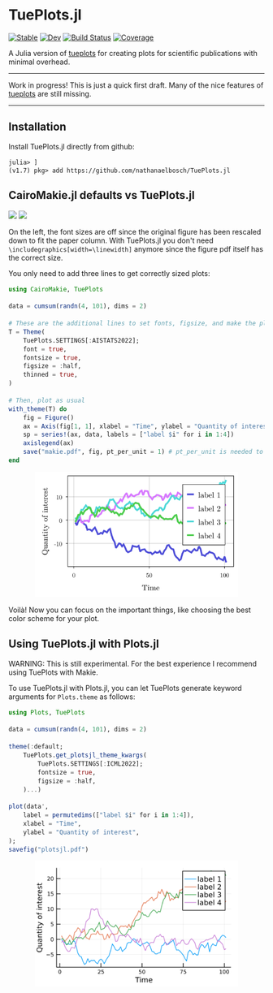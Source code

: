 # TuePlots.jl

[![Stable](https://img.shields.io/badge/docs-stable-blue.svg)](https://nathanaelbosch.github.io/TuePlots.jl/stable/)
[![Dev](https://img.shields.io/badge/docs-dev-blue.svg)](https://nathanaelbosch.github.io/TuePlots.jl/dev/)
[![Build Status](https://github.com/nathanaelbosch/TuePlots.jl/actions/workflows/CI.yml/badge.svg?branch=main)](https://github.com/nathanaelbosch/TuePlots.jl/actions/workflows/CI.yml?query=branch%3Amain)
[![Coverage](https://codecov.io/gh/nathanaelbosch/TuePlots.jl/branch/main/graph/badge.svg)](https://codecov.io/gh/nathanaelbosch/TuePlots.jl)

A Julia version of [tueplots](https://github.com/pnkraemer/tueplots/) for creating plots for scientific publications with minimal overhead.

* * *

Work in progress!
This is just a quick first draft.
Many of the nice features of [tueplots](https://github.com/pnkraemer/tueplots/) are still missing.

* * *

## Installation

Install TuePlots.jl directly from github:

```
julia> ]
(v1.7) pkg> add https://github.com/nathanaelbosch/TuePlots.jl
```

## CairoMakie.jl defaults vs TuePlots.jl

<img src="files/paper_before.svg" width="400"/> <img src="files/paper_after.svg" width="400"/>

On the left, the font sizes are off since the original figure has been rescaled down to fit the paper column.
With TuePlots.jl you don't need `\includegraphics[width=\linewidth]` anymore since the figure pdf itself has the correct size.

You only need to add three lines to get correctly sized plots:

```julia
using CairoMakie, TuePlots

data = cumsum(randn(4, 101), dims = 2)

# These are the additional lines to set fonts, figsize, and make the plot a bit more sleek
T = Theme(
    TuePlots.SETTINGS[:AISTATS2022];
    font = true,
    fontsize = true,
    figsize = :half,
    thinned = true,
)

# Then, plot as usual
with_theme(T) do
    fig = Figure()
    ax = Axis(fig[1, 1], xlabel = "Time", ylabel = "Quantity of interest")
    sp = series!(ax, data, labels = ["label $i" for i in 1:4])
    axislegend(ax)
    save("makie.pdf", fig, pt_per_unit = 1) # pt_per_unit is needed to ensure the correct sizes
end
```

<p align="center">
<img src="./files/makie.svg" width="400" />
</p>

Voilà! Now you can focus on the important things, like choosing the best color scheme for your plot.

## Using TuePlots.jl with Plots.jl

WARNING: This is still experimental. For the best experience I recommend using TuePlots with Makie.

To use TuePlots.jl with Plots.jl, you can let TuePlots generate keyword arguments for `Plots.theme` as follows:

```julia
using Plots, TuePlots

data = cumsum(randn(4, 101), dims = 2)

theme(:default;
    TuePlots.get_plotsjl_theme_kwargs(
        TuePlots.SETTINGS[:ICML2022];
        fontsize = true,
        figsize = :half,
    )...)

plot(data',
    label = permutedims(["label $i" for i in 1:4]),
    xlabel = "Time",
    ylabel = "Quantity of interest",
);
savefig("plotsjl.pdf")
```

<p align="center">
<img src="./files/plotsjl.svg" width="400" />
</p>
